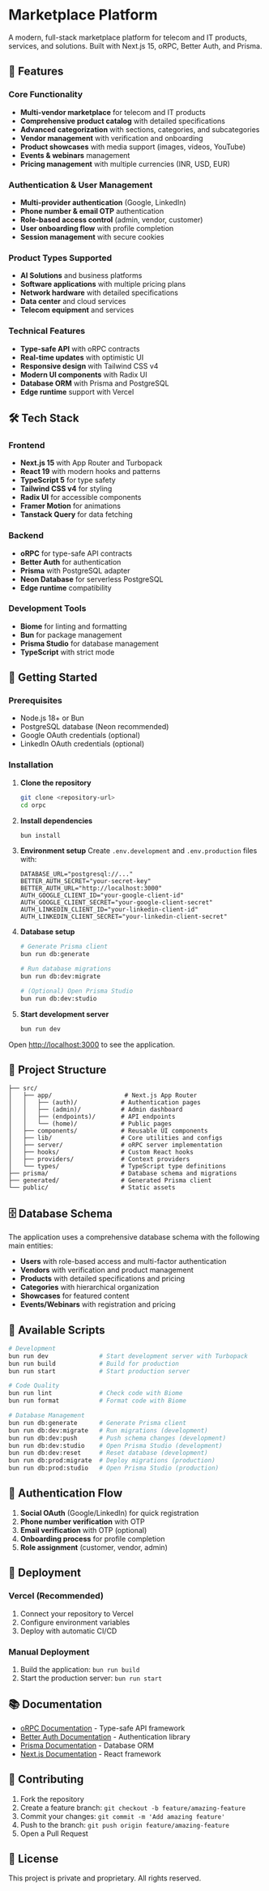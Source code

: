 # Marketplace Platform

A modern, full-stack marketplace platform for telecom and IT products, services, and solutions. Built with Next.js 15, oRPC, Better Auth, and Prisma.

## 🚀 Features

### Core Functionality
- **Multi-vendor marketplace** for telecom and IT products
- **Comprehensive product catalog** with detailed specifications
- **Advanced categorization** with sections, categories, and subcategories
- **Vendor management** with verification and onboarding
- **Product showcases** with media support (images, videos, YouTube)
- **Events & webinars** management
- **Pricing management** with multiple currencies (INR, USD, EUR)

### Authentication & User Management
- **Multi-provider authentication** (Google, LinkedIn)
- **Phone number & email OTP** authentication
- **Role-based access control** (admin, vendor, customer)
- **User onboarding flow** with profile completion
- **Session management** with secure cookies

### Product Types Supported
- **AI Solutions** and business platforms
- **Software applications** with multiple pricing plans
- **Network hardware** with detailed specifications
- **Data center** and cloud services
- **Telecom equipment** and services

### Technical Features
- **Type-safe API** with oRPC contracts
- **Real-time updates** with optimistic UI
- **Responsive design** with Tailwind CSS v4
- **Modern UI components** with Radix UI
- **Database ORM** with Prisma and PostgreSQL
- **Edge runtime** support with Vercel

## 🛠️ Tech Stack

### Frontend
- **Next.js 15** with App Router and Turbopack
- **React 19** with modern hooks and patterns
- **TypeScript 5** for type safety
- **Tailwind CSS v4** for styling
- **Radix UI** for accessible components
- **Framer Motion** for animations
- **Tanstack Query** for data fetching

### Backend
- **oRPC** for type-safe API contracts
- **Better Auth** for authentication
- **Prisma** with PostgreSQL adapter
- **Neon Database** for serverless PostgreSQL
- **Edge runtime** compatibility

### Development Tools
- **Biome** for linting and formatting
- **Bun** for package management
- **Prisma Studio** for database management
- **TypeScript** with strict mode

## 🚦 Getting Started

### Prerequisites
- Node.js 18+ or Bun
- PostgreSQL database (Neon recommended)
- Google OAuth credentials (optional)
- LinkedIn OAuth credentials (optional)

### Installation

1. **Clone the repository**
   ```bash
   git clone <repository-url>
   cd orpc
   ```

2. **Install dependencies**
   ```bash
   bun install
   ```

3. **Environment setup**
   Create `.env.development` and `.env.production` files with:
   ```env
   DATABASE_URL="postgresql://..."
   BETTER_AUTH_SECRET="your-secret-key"
   BETTER_AUTH_URL="http://localhost:3000"
   AUTH_GOOGLE_CLIENT_ID="your-google-client-id"
   AUTH_GOOGLE_CLIENT_SECRET="your-google-client-secret"
   AUTH_LINKEDIN_CLIENT_ID="your-linkedin-client-id"
   AUTH_LINKEDIN_CLIENT_SECRET="your-linkedin-client-secret"
   ```

4. **Database setup**
   ```bash
   # Generate Prisma client
   bun run db:generate
   
   # Run database migrations
   bun run db:dev:migrate
   
   # (Optional) Open Prisma Studio
   bun run db:dev:studio
   ```

5. **Start development server**
   ```bash
   bun run dev
   ```

Open [http://localhost:3000](http://localhost:3000) to see the application.

## 📁 Project Structure

```
├── src/
│   ├── app/                    # Next.js App Router
│   │   ├── (auth)/            # Authentication pages
│   │   ├── (admin)/           # Admin dashboard
│   │   ├── (endpoints)/       # API endpoints
│   │   └── (home)/            # Public pages
│   ├── components/            # Reusable UI components
│   ├── lib/                   # Core utilities and configs
│   ├── server/                # oRPC server implementation
│   ├── hooks/                 # Custom React hooks
│   ├── providers/             # Context providers
│   └── types/                 # TypeScript type definitions
├── prisma/                    # Database schema and migrations
├── generated/                 # Generated Prisma client
└── public/                    # Static assets
```

## 🗄️ Database Schema

The application uses a comprehensive database schema with the following main entities:
- **Users** with role-based access and multi-factor authentication
- **Vendors** with verification and product management
- **Products** with detailed specifications and pricing
- **Categories** with hierarchical organization
- **Showcases** for featured content
- **Events/Webinars** with registration and pricing

## 📜 Available Scripts

```bash
# Development
bun run dev              # Start development server with Turbopack
bun run build            # Build for production
bun run start            # Start production server

# Code Quality
bun run lint             # Check code with Biome
bun run format           # Format code with Biome

# Database Management
bun run db:generate      # Generate Prisma client
bun run db:dev:migrate   # Run migrations (development)
bun run db:dev:push      # Push schema changes (development)
bun run db:dev:studio    # Open Prisma Studio (development)
bun run db:dev:reset     # Reset database (development)
bun run db:prod:migrate  # Deploy migrations (production)
bun run db:prod:studio   # Open Prisma Studio (production)
```

## 🔐 Authentication Flow

1. **Social OAuth** (Google/LinkedIn) for quick registration
2. **Phone number verification** with OTP
3. **Email verification** with OTP (optional)
4. **Onboarding process** for profile completion
5. **Role assignment** (customer, vendor, admin)

## 🚀 Deployment

### Vercel (Recommended)
1. Connect your repository to Vercel
2. Configure environment variables
3. Deploy with automatic CI/CD

### Manual Deployment
1. Build the application: `bun run build`
2. Start the production server: `bun run start`

## 📚 Documentation

- [oRPC Documentation](https://orpc.io/) - Type-safe API framework
- [Better Auth Documentation](https://www.better-auth.com/) - Authentication library
- [Prisma Documentation](https://www.prisma.io/docs) - Database ORM
- [Next.js Documentation](https://nextjs.org/docs) - React framework

## 🤝 Contributing

1. Fork the repository
2. Create a feature branch: `git checkout -b feature/amazing-feature`
3. Commit your changes: `git commit -m 'Add amazing feature'`
4. Push to the branch: `git push origin feature/amazing-feature`
5. Open a Pull Request

## 📄 License

This project is private and proprietary. All rights reserved.
